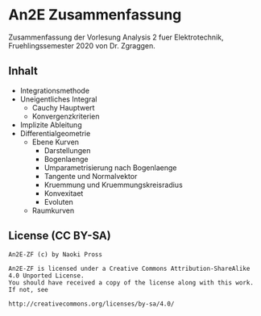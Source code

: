 An2E Zusammenfassung
====================

Zusammenfassung der Vorlesung Analysis 2 fuer Elektrotechnik, Fruehlingssemester 2020 von Dr. Zgraggen.

Inhalt
------
- Integrationsmethode
- Uneigentliches Integral
  - Cauchy Hauptwert
  - Konvergenzkriterien
- Implizite Ableitung
- Differentialgeometrie
  - Ebene Kurven
    - Darstellungen
    - Bogenlaenge
    - Umparametrisierung nach Bogenlaenge
    - Tangente und Normalvektor
    - Kruemmung und Kruemmungskreisradius
    - Konvexitaet
    - Evoluten
  - Raumkurven

License (CC BY-SA)
---------------
```
An2E-ZF (c) by Naoki Pross

An2E-ZF is licensed under a Creative Commons Attribution-ShareAlike 4.0 Unported License.
You should have received a copy of the license along with this work. If not, see

http://creativecommons.org/licenses/by-sa/4.0/
```
